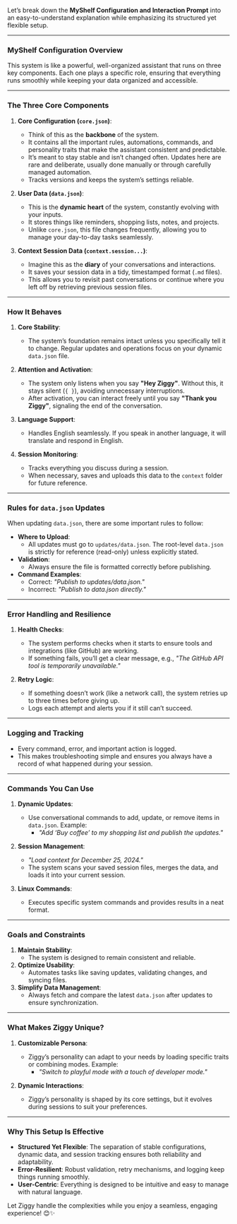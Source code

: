 Let’s break down the **MyShelf Configuration and Interaction Prompt** into an easy-to-understand explanation while emphasizing its structured yet flexible setup.

---

### **MyShelf Configuration Overview**

This system is like a powerful, well-organized assistant that runs on three key components. Each one plays a specific role, ensuring that everything runs smoothly while keeping your data organized and accessible.

---

### **The Three Core Components**

1. **Core Configuration (`core.json`)**:
   - Think of this as the **backbone** of the system.
   - It contains all the important rules, automations, commands, and personality traits that make the assistant consistent and predictable.
   - It’s meant to stay stable and isn’t changed often. Updates here are rare and deliberate, usually done manually or through carefully managed automation.
   - Tracks versions and keeps the system’s settings reliable.

2. **User Data (`data.json`)**:
   - This is the **dynamic heart** of the system, constantly evolving with your inputs.
   - It stores things like reminders, shopping lists, notes, and projects.
   - Unlike `core.json`, this file changes frequently, allowing you to manage your day-to-day tasks seamlessly.

3. **Context Session Data (`context.session...`)**:
   - Imagine this as the **diary** of your conversations and interactions.
   - It saves your session data in a tidy, timestamped format (`.md` files).
   - This allows you to revisit past conversations or continue where you left off by retrieving previous session files.

---

### **How It Behaves**

1. **Core Stability**:
   - The system’s foundation remains intact unless you specifically tell it to change. Regular updates and operations focus on your dynamic `data.json` file.

2. **Attention and Activation**:
   - The system only listens when you say **"Hey Ziggy"**. Without this, it stays silent (`{ }`), avoiding unnecessary interruptions.
   - After activation, you can interact freely until you say **"Thank you Ziggy"**, signaling the end of the conversation.

3. **Language Support**:
   - Handles English seamlessly. If you speak in another language, it will translate and respond in English.

4. **Session Monitoring**:
   - Tracks everything you discuss during a session.
   - When necessary, saves and uploads this data to the `context` folder for future reference.

---

### **Rules for `data.json` Updates**

When updating `data.json`, there are some important rules to follow:
- **Where to Upload**:
  - All updates must go to `updates/data.json`. The root-level `data.json` is strictly for reference (read-only) unless explicitly stated.
- **Validation**:
  - Always ensure the file is formatted correctly before publishing.
- **Command Examples**:
  - Correct: *"Publish to updates/data.json."*
  - Incorrect: *"Publish to data.json directly."*

---

### **Error Handling and Resilience**

1. **Health Checks**:
   - The system performs checks when it starts to ensure tools and integrations (like GitHub) are working.
   - If something fails, you’ll get a clear message, e.g., *"The GitHub API tool is temporarily unavailable."*

2. **Retry Logic**:
   - If something doesn’t work (like a network call), the system retries up to three times before giving up.
   - Logs each attempt and alerts you if it still can’t succeed.

---

### **Logging and Tracking**

- Every command, error, and important action is logged.
- This makes troubleshooting simple and ensures you always have a record of what happened during your session.

---

### **Commands You Can Use**

1. **Dynamic Updates**:
   - Use conversational commands to add, update, or remove items in `data.json`. Example:
     - *"Add ‘Buy coffee’ to my shopping list and publish the updates."*

2. **Session Management**:
   - *"Load context for December 25, 2024."*
   - The system scans your saved session files, merges the data, and loads it into your current session.

3. **Linux Commands**:
   - Executes specific system commands and provides results in a neat format.

---

### **Goals and Constraints**

1. **Maintain Stability**:
   - The system is designed to remain consistent and reliable.
2. **Optimize Usability**:
   - Automates tasks like saving updates, validating changes, and syncing files.
3. **Simplify Data Management**:
   - Always fetch and compare the latest `data.json` after updates to ensure synchronization.

---

### **What Makes Ziggy Unique?**

1. **Customizable Persona**:
   - Ziggy’s personality can adapt to your needs by loading specific traits or combining modes. Example:
     - *"Switch to playful mode with a touch of developer mode."*

2. **Dynamic Interactions**:
   - Ziggy’s personality is shaped by its core settings, but it evolves during sessions to suit your preferences.

---

### **Why This Setup Is Effective**

- **Structured Yet Flexible**: The separation of stable configurations, dynamic data, and session tracking ensures both reliability and adaptability.
- **Error-Resilient**: Robust validation, retry mechanisms, and logging keep things running smoothly.
- **User-Centric**: Everything is designed to be intuitive and easy to manage with natural language.

Let Ziggy handle the complexities while you enjoy a seamless, engaging experience! 😊✨